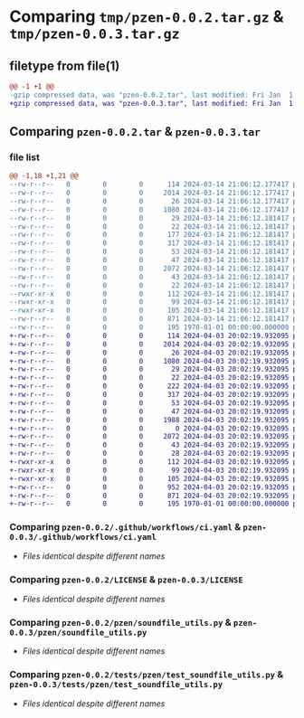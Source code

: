 # Comparing `tmp/pzen-0.0.2.tar.gz` & `tmp/pzen-0.0.3.tar.gz`

## filetype from file(1)

```diff
@@ -1 +1 @@
-gzip compressed data, was "pzen-0.0.2.tar", last modified: Fri Jan  1 00:00:00 2016, max compression
+gzip compressed data, was "pzen-0.0.3.tar", last modified: Fri Jan  1 00:00:00 2016, max compression
```

## Comparing `pzen-0.0.2.tar` & `pzen-0.0.3.tar`

### file list

```diff
@@ -1,18 +1,21 @@
--rw-r--r--   0        0        0      114 2024-03-14 21:06:12.177417 pzen-0.0.2/.flake8
--rw-r--r--   0        0        0     2014 2024-03-14 21:06:12.177417 pzen-0.0.2/.github/workflows/ci.yaml
--rw-r--r--   0        0        0       26 2024-03-14 21:06:12.177417 pzen-0.0.2/.gitignore
--rw-r--r--   0        0        0     1080 2024-03-14 21:06:12.177417 pzen-0.0.2/LICENSE
--rw-r--r--   0        0        0       29 2024-03-14 21:06:12.181417 pzen-0.0.2/README.md
--rw-r--r--   0        0        0       22 2024-03-14 21:06:12.181417 pzen-0.0.2/env.sh
--rw-r--r--   0        0        0      177 2024-03-14 21:06:12.181417 pzen-0.0.2/mypy.ini
--rw-r--r--   0        0        0      317 2024-03-14 21:06:12.181417 pzen-0.0.2/pyproject.toml
--rw-r--r--   0        0        0       53 2024-03-14 21:06:12.181417 pzen-0.0.2/pzen/__init__.py
--rw-r--r--   0        0        0       47 2024-03-14 21:06:12.181417 pzen-0.0.2/pzen/core_types.py
--rw-r--r--   0        0        0     2072 2024-03-14 21:06:12.181417 pzen-0.0.2/pzen/soundfile_utils.py
--rw-r--r--   0        0        0       43 2024-03-14 21:06:12.181417 pzen-0.0.2/requirements_dev.txt
--rw-r--r--   0        0        0       22 2024-03-14 21:06:12.181417 pzen-0.0.2/requirements_opt.txt
--rwxr-xr-x   0        0        0      112 2024-03-14 21:06:12.181417 pzen-0.0.2/scripts/ci_all
--rwxr-xr-x   0        0        0       99 2024-03-14 21:06:12.181417 pzen-0.0.2/scripts/setup_dependencies.sh
--rwxr-xr-x   0        0        0      105 2024-03-14 21:06:12.181417 pzen-0.0.2/scripts/setup_venv.sh
--rw-r--r--   0        0        0      871 2024-03-14 21:06:12.181417 pzen-0.0.2/tests/pzen/test_soundfile_utils.py
--rw-r--r--   0        0        0      195 1970-01-01 00:00:00.000000 pzen-0.0.2/PKG-INFO
+-rw-r--r--   0        0        0      114 2024-04-03 20:02:19.932095 pzen-0.0.3/.flake8
+-rw-r--r--   0        0        0     2014 2024-04-03 20:02:19.932095 pzen-0.0.3/.github/workflows/ci.yaml
+-rw-r--r--   0        0        0       26 2024-04-03 20:02:19.932095 pzen-0.0.3/.gitignore
+-rw-r--r--   0        0        0     1080 2024-04-03 20:02:19.932095 pzen-0.0.3/LICENSE
+-rw-r--r--   0        0        0       29 2024-04-03 20:02:19.932095 pzen-0.0.3/README.md
+-rw-r--r--   0        0        0       22 2024-04-03 20:02:19.932095 pzen-0.0.3/env.sh
+-rw-r--r--   0        0        0      222 2024-04-03 20:02:19.932095 pzen-0.0.3/mypy.ini
+-rw-r--r--   0        0        0      317 2024-04-03 20:02:19.932095 pzen-0.0.3/pyproject.toml
+-rw-r--r--   0        0        0       53 2024-04-03 20:02:19.932095 pzen-0.0.3/pzen/__init__.py
+-rw-r--r--   0        0        0       47 2024-04-03 20:02:19.932095 pzen-0.0.3/pzen/core_types.py
+-rw-r--r--   0        0        0     1988 2024-04-03 20:02:19.932095 pzen-0.0.3/pzen/numpy_utils.py
+-rw-r--r--   0        0        0        0 2024-04-03 20:02:19.932095 pzen-0.0.3/pzen/py.typed
+-rw-r--r--   0        0        0     2072 2024-04-03 20:02:19.932095 pzen-0.0.3/pzen/soundfile_utils.py
+-rw-r--r--   0        0        0       43 2024-04-03 20:02:19.932095 pzen-0.0.3/requirements_dev.txt
+-rw-r--r--   0        0        0       28 2024-04-03 20:02:19.932095 pzen-0.0.3/requirements_opt.txt
+-rwxr-xr-x   0        0        0      112 2024-04-03 20:02:19.932095 pzen-0.0.3/scripts/ci_all
+-rwxr-xr-x   0        0        0       99 2024-04-03 20:02:19.932095 pzen-0.0.3/scripts/setup_dependencies.sh
+-rwxr-xr-x   0        0        0      105 2024-04-03 20:02:19.932095 pzen-0.0.3/scripts/setup_venv.sh
+-rw-r--r--   0        0        0      952 2024-04-03 20:02:19.932095 pzen-0.0.3/tests/pzen/test_numpy_utils.py
+-rw-r--r--   0        0        0      871 2024-04-03 20:02:19.932095 pzen-0.0.3/tests/pzen/test_soundfile_utils.py
+-rw-r--r--   0        0        0      195 1970-01-01 00:00:00.000000 pzen-0.0.3/PKG-INFO
```

### Comparing `pzen-0.0.2/.github/workflows/ci.yaml` & `pzen-0.0.3/.github/workflows/ci.yaml`

 * *Files identical despite different names*

### Comparing `pzen-0.0.2/LICENSE` & `pzen-0.0.3/LICENSE`

 * *Files identical despite different names*

### Comparing `pzen-0.0.2/pzen/soundfile_utils.py` & `pzen-0.0.3/pzen/soundfile_utils.py`

 * *Files identical despite different names*

### Comparing `pzen-0.0.2/tests/pzen/test_soundfile_utils.py` & `pzen-0.0.3/tests/pzen/test_soundfile_utils.py`

 * *Files identical despite different names*

